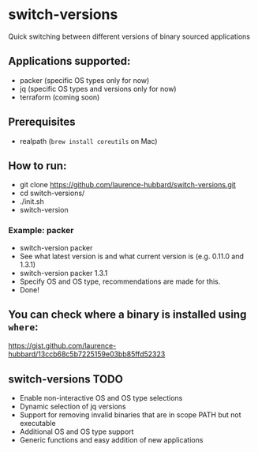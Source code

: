 # switch-versions
Quick switching between different versions of binary sourced applications

## Applications supported:
* packer (specific OS types only for now)
* jq (specific OS types and versions only for now)
* terraform (coming soon)

## Prerequisites
* realpath (`brew install coreutils` on Mac)

## How to run:
* git clone https://github.com/laurence-hubbard/switch-versions.git
* cd switch-versions/
* ./init.sh
* switch-version

### Example: packer
* switch-version packer
* See what latest version is and what current version is (e.g. 0.11.0 and 1.3.1)
* switch-version packer 1.3.1
* Specify OS and OS type, recommendations are made for this.
* Done!

## You can check where a binary is installed using `where`:
https://gist.github.com/laurence-hubbard/13ccb68c5b7225159e03bb85ffd52323

## switch-versions TODO
* Enable non-interactive OS and OS type selections
* Dynamic selection of jq versions
* Support for removing invalid binaries that are in scope PATH but not executable
* Additional OS and OS type support
* Generic functions and easy addition of new applications
